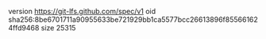 version https://git-lfs.github.com/spec/v1
oid sha256:8be6701711a90955633be721929bb1ca5577bcc26613896f855661624ffd9468
size 25315
